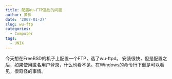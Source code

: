 ```yaml
---
title: 配置Wu-FTP遇到的问题
author: 黄俭
date: '2007-01-27'
slug: wu-ftp
categories:
  - Computer
tags:
  - UNIX
---
```

今天想在FreeBSD的机子上配置一个FTP，选了wu-ftpd。
安装很快，但是配置之后，如果使用匿名用户登录，什么也看不见。在Windows的命令行下倒是可以看见，很奇怪的事情。